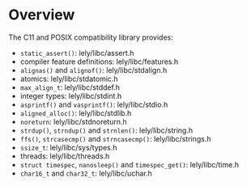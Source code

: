 Overview
========

The C11 and POSIX compatibility library provides:
- `static_assert()`: lely/libc/assert.h
- compiler feature definitions: lely/libc/features.h
- `alignas()` and `alignof()`: lely/libc/stdalign.h
- atomics: lely/libc/stdatomic.h
- `max_align_t`: lely/libc/stddef.h
- integer types: lely/libc/stdint.h
- `asprintf()` and `vasprintf()`: lely/libc/stdio.h
- `aligned_alloc()`: lely/libc/stdlib.h
- `noreturn`: lely/libc/stdnoreturn.h
- `strdup()`, `strndup()` and `strnlen()`: lely/libc/string.h
- `ffs()`, `strcasecmp()` and `strncasecmp()`: lely/libc/strings.h
- `ssize_t`: lely/libc/sys/types.h
- threads: lely/libc/threads.h
- `struct timespec`, `nanosleep()` and `timespec_get()`: lely/libc/time.h
- `char16_t` and `char32_t`: lely/libc/uchar.h

